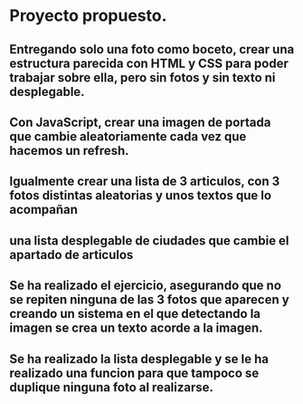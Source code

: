 # Proyecto propuesto. 
## Entregando solo una foto como boceto, crear una estructura parecida con HTML y CSS para poder trabajar sobre ella, pero sin fotos y sin texto ni desplegable. 
## Con JavaScript, crear una imagen de portada que cambie aleatoriamente cada vez que hacemos un refresh.
## Igualmente crear una lista de 3 articulos, con 3 fotos distintas aleatorias y unos textos que lo acompañan
## una lista desplegable de ciudades que cambie el apartado de articulos

## Se ha realizado el ejercicio, asegurando que no se repiten ninguna de las 3 fotos que aparecen y creando un sistema en el que detectando la imagen se crea un texto acorde a la imagen. 
## Se ha realizado la lista desplegable y se le ha realizado una funcion para que tampoco se duplique ninguna foto al realizarse.